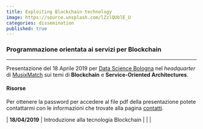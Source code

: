```yaml
---
title: Exploiting Blockchain technology
image: https://source.unsplash.com/lZzlQUblE_U
categories: dissemination
published: true
---
```


### Programmazione orientata ai servizi per Blockchain
---

Presentazione del 18 Aprile 2019 per [Data Science Bologna](https://www.datasciencebologna.eu/) nel *headquarter* di [MusixMatch](https://www.musixmatch.com/) sui temi di **Blockchain** e **Service-Oriented Architectures**.

#### Risorse

Per ottenere la password per accedere al file pdf della presentazione potete contattarmi con le informazioni che trovate alla pagina [contatti](/contact.html).

| **18/04/2019** | Introduzione alla tecnologia Blockchain | [<i class="fa fa-file-pdf-o"></i>](https://www.dropbox.com/s/kukaat9f69t9zsb/blockchain%2Bmicroservices.pdf?dl=0) | [<i class="fa fa-file-archive-o" title="ZIP"></i>](https://www.dropbox.com/s/nwdv3ai2kyv5gtw/demo.zip?dl=0) |
